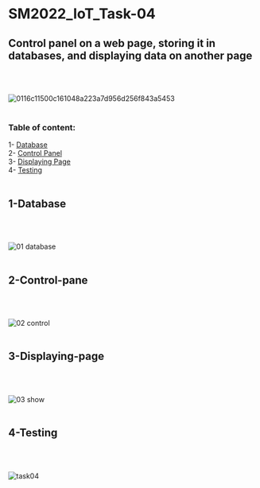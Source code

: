 # SM2022_IoT_Task-04
## Control panel on a web page, storing it in databases, and displaying data on another page
</br>
</br>

![0116c11500c161048a223a7d956d256f843a5453](https://user-images.githubusercontent.com/101488769/186047759-48f90452-9717-441f-974e-6e4621b2e7a0.png)
</br>
</br>

### Table of content:
1- [Database](#1-Database)</br>
2- [Control Panel](#2-Control-panel)</br>
3- [Displaying Page](#3-Displaying-page)</br>
4- [Testing](#4-Testing)
</br>
</br>


## 1-Database
</br>
</br>

![01  database](https://user-images.githubusercontent.com/101488769/186055428-94a75087-a651-45ba-8f72-c7fb67040949.png)
</br>
</br>

## 2-Control-pane
</br>
</br>

![02  control](https://user-images.githubusercontent.com/101488769/186055593-f904f7ad-98e0-4a50-b53e-d24f5bedf26d.png)
</br>
</br>

## 3-Displaying-page
</br>
</br>

![03  show](https://user-images.githubusercontent.com/101488769/186055673-b1102321-ca8a-4c41-8845-c6f9b99c3cd4.png)
</br>
</br>

## 4-Testing
</br>
</br>

![task04](https://user-images.githubusercontent.com/101488769/186055733-b0654ecd-4a2e-45f9-8303-af6d5b089cc4.gif)
</br>
</br>

